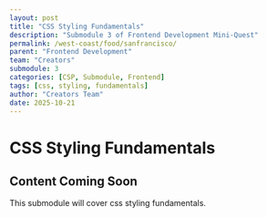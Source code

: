 ```yaml
---
layout: post
title: "CSS Styling Fundamentals"
description: "Submodule 3 of Frontend Development Mini-Quest"
permalink: /west-coast/food/sanfrancisco/
parent: "Frontend Development"
team: "Creators"
submodule: 3
categories: [CSP, Submodule, Frontend]
tags: [css, styling, fundamentals]
author: "Creators Team"
date: 2025-10-21
---
```


# CSS Styling Fundamentals

## Content Coming Soon
This submodule will cover css styling fundamentals.
